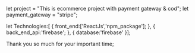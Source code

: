 let project = "This is ecommerce project with payment gateway & cod";
let payment_gateway = "stripe";

let Technologies:[
{
front_end:['ReactJs','npm_package'];
},
{
back_end_api:'firebase';
},
{
database:'firebase'
}];


Thank you so much for your important time;
